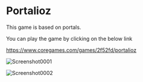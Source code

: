 # Portalioz
This game is based on portals.  

You can play the game by clicking on the below link   


https://www.coregames.com/games/2f52fd/portalioz    

![Screenshot0001](https://user-images.githubusercontent.com/78678281/210172530-85b17d92-8f15-4be0-a388-4f3f285f8029.png)     
     
     
![Screenshot0002](https://user-images.githubusercontent.com/78678281/210172535-f3260a26-c098-4ad0-97e6-860c9dcd1fe1.png)
